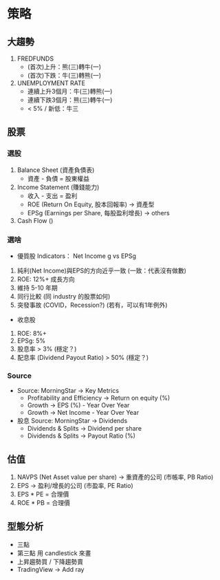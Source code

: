 # 策略
## 大趨勢
1. FREDFUNDS
   * (首次)上升：熊(三)轉牛(一)
   * (首次)下跌：牛(三)轉熊(一)
2. UNEMPLOYMENT RATE
   * 連續上升3個月：牛(三)轉熊(一) 
   * 連續下跌3個月：熊(三)轉牛(一)
   * < 5% / 新低：牛三

## 股票
### 選股
1. Balance Sheet (資產負債表)
   * 資產 - 負債 = 股東權益
2. Income Statement (賺錢能力)
   * 收入 - 支出 = 盈利
   * ROE (Return On Equity, 股本回報率) -> 資產型
   * EPSg (Earnings per Share, 每股盈利增長) -> others
3. Cash Flow ()

### 選啥
* 優質股 Indicators： Net Income g vs EPSg
1. 純利(Net Income)與EPS的方向近乎一致 (一致：代表沒有做數)
2. ROE: 12%+ 成長方向
3. 維持 5-10 年期
4. 同行比較 (同 industry 的股票如何)
5. 突發事故 (COVID，Recession?) (若有，可以有1年例外)

* 收息股
1.  ROE: 8%+
2.  EPSg: 5%
3.  股息率 > 3% (穩定？)
4.  配息率 (Dividend Payout Ratio) > 50% (穩定？)

### Source
* Source: MorningStar -> Key Metrics
  * Profitability and Efficiency -> Return on equity (%) 
  * Growth -> EPS (%) - Year Over Year
  * Growth -> Net Income - Year Over Year 
* 股息 Source: MorningStar -> Dividends 
  * Dividends & Splits -> Dividend per share
  * Dividends & Splits -> Payout Ratio (%)

## 估值
1. NAVPS (Net Asset value per share) -> 重資產的公司 (市帳率, PB Ratio)
2. EPS -> 盈利/增長的公司 (市盈率, PE Ratio)
3. EPS * PE = 合理價
4. ROE * PB = 合理價


##


## 型態分析
* 三點
* 第三點 用 candlestick 來畫
* 上昇趨勢買 / 下降趨勢賣
* TradingView -> Add ray